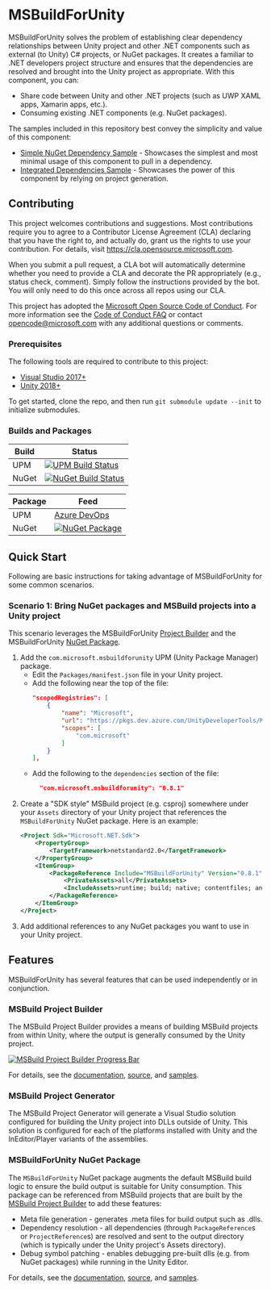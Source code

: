 # MSBuildForUnity

MSBuildForUnity solves the problem of establishing clear dependency relationships between Unity project and other .NET components such as external (to Unity) C# projects, or NuGet packages. It creates a familiar to .NET developers project structure and ensures that the dependencies are resolved and brought into the Unity project as appropriate. With this component, you can:

- Share code between Unity and other .NET projects (such as UWP XAML apps, Xamarin apps, etc.).
- Consuming existing .NET components (e.g. NuGet packages).

The samples included in this repository best convey the simplicity and value of this component:

- [Simple NuGet Dependency Sample](Samples/SimpleNuGetDependency.Unity/README.md) - Showcases the simplest and most minimal usage of this component to pull in a dependency.
- [Integrated Dependencies Sample](Samples/IntegratedDependencies.Unity/README.md) - Showcases the power of this component by relying on project generation.

## Contributing

This project welcomes contributions and suggestions.  Most contributions require you to agree to a
Contributor License Agreement (CLA) declaring that you have the right to, and actually do, grant us
the rights to use your contribution. For details, visit https://cla.opensource.microsoft.com.

When you submit a pull request, a CLA bot will automatically determine whether you need to provide
a CLA and decorate the PR appropriately (e.g., status check, comment). Simply follow the instructions
provided by the bot. You will only need to do this once across all repos using our CLA.

This project has adopted the [Microsoft Open Source Code of Conduct](https://opensource.microsoft.com/codeofconduct/).
For more information see the [Code of Conduct FAQ](https://opensource.microsoft.com/codeofconduct/faq/) or
contact [opencode@microsoft.com](mailto:opencode@microsoft.com) with any additional questions or comments.

### Prerequisites

The following tools are required to contribute to this project:
- [Visual Studio 2017+](https://visualstudio.microsoft.com/downloads)
- [Unity 2018+](https://unity3d.com/get-unity/download)

To get started, clone the repo, and then run `git submodule update --init` to initialize submodules.

### Builds and Packages

| Build | Status                                               |
|-------|------------------------------------------------------|
| UPM   | [![UPM Build Status][UPMBuildBadge]][UPMBuild]       |
| NuGet | [![NuGet Build Status][NuGetBuildBadge]][NuGetBuild] |

| Package | Feed                                                                                                                  |
|---------|-----------------------------------------------------------------------------------------------------------------------|
| UPM     | [Azure DevOps](https://dev.azure.com/UnityDeveloperTools/MSBuildForUnity/_packaging?_a=feed&feed=UnityDeveloperTools) |
| NuGet   | [![NuGet Package][NuGetPackageBadge]][NuGetPackage]                                                                   |

## Quick Start

Following are basic instructions for taking advantage of MSBuildForUnity for some common scenarios.

### Scenario 1: Bring NuGet packages and MSBuild projects into a Unity project

This scenario leverages the MSBuildForUnity [Project Builder](#msbuild-project-builder) and the MSBuildForUnity [NuGet Package](#msbuildforunity-nuget-package).

1. Add the `com.microsoft.msbuildforunity` UPM (Unity Package Manager) package.
    - Edit the `Packages/manifest.json` file in your Unity project.
    - Add the following near the top of the file:
        ```json
        "scopedRegistries": [
            {
                "name": "Microsoft",
                "url": "https://pkgs.dev.azure.com/UnityDeveloperTools/MSBuildForUnity/_packaging/UnityDeveloperTools/npm/registry/",
                "scopes": [
                    "com.microsoft"
                ]
            }
        ],
        ```
    - Add the following to the `dependencies` section of the file:
        ```json
          "com.microsoft.msbuildforunity": "0.8.1"
        ```
1. Create a "SDK style" MSBuild project (e.g. csproj) somewhere under your `Assets` directory of your Unity project that references the `MSBuildForUnity` NuGet package. Here is an example:
    ```xml
    <Project Sdk="Microsoft.NET.Sdk">
        <PropertyGroup>
            <TargetFramework>netstandard2.0</TargetFramework>
        </PropertyGroup>
        <ItemGroup>
            <PackageReference Include="MSBuildForUnity" Version="0.8.1">
                <PrivateAssets>all</PrivateAssets>
                <IncludeAssets>runtime; build; native; contentfiles; analyzers</IncludeAssets>
            </PackageReference>
        </ItemGroup>
    </Project>
    ```
1. Add additional references to any NuGet packages you want to use in your Unity project.

## Features

MSBuildForUnity has several features that can be used independently or in conjunction.

### MSBuild Project Builder

The MSBuild Project Builder provides a means of building MSBuild projects from within Unity, where the output is generally consumed by the Unity project.

[![MSBuild Project Builder Progress Bar](Documentation/MSBuildProjectBuilder/MSBuildProgressBar.gif)](Documentation/MSBuildProjectBuilder/MSBuildProjectBuilder.md)

For details, see the [documentation](Documentation/MSBuildProjectBuilder/MSBuildProjectBuilder.md), [source](Source/MSBuildTools.Unity/Packages/com.microsoft.msbuildforunity/Editor/ProjectBuilder/MSBuildProjectBuilder.cs), and [samples](Source/MSBuildTools.Unity/Assets/Samples/Samples.sln).

### MSBuild Project Generator

The MSBuild Project Generator will generate a Visual Studio solution configured for building the Unity project into DLLs outside of Unity. This solution is configured for each of the platforms installed with Unity and the InEditor/Player variants of the assemblies.

### MSBuildForUnity NuGet Package

The `MSBuildForUnity` NuGet package augments the default MSBuild build logic to ensure the build output is suitable for Unity consumption. This package can be referenced from MSBuild projects that are built by the [MSBuild Project Builder](#msbuild-project-builder) to add these features:

- Meta file generation - generates .meta files for build output such as .dlls.
- Dependency resolution - all dependencies (through `PackageReference`s or `ProjectReference`s) are resolved and sent to the output directory (which is typically under the Unity project's Assets directory).
- Debug symbol patching - enables debugging pre-built dlls (e.g. from NuGet packages) while running in the Unity Editor.

For details, see the [documentation](Documentation/MSBuildForUnityNuGetPackage/MSBuildForUnityNuGetPackage.md), [source](Source/MSBuildTools.Unity.NuGet/MSBuildForUnity.csproj), and [samples](Source/MSBuildTools.Unity/Assets/Samples/Samples.sln).


[PRBuildBadge]: https://dev.azure.com/UnityDeveloperTools/MSBuildForUnity/_apis/build/status/MSBuildForUnity.PRGate?branchName=master
[PRBuild]: https://dev.azure.com/UnityDeveloperTools/MSBuildForUnity/_build/latest?definitionId=2&branchName=master

[UPMBuildBadge]: https://dev.azure.com/UnityDeveloperTools/MSBuildForUnity/_apis/build/status/MSBuildForUnity.Publish.UPM?branchName=master
[UPMBuild]: https://dev.azure.com/UnityDeveloperTools/MSBuildForUnity/_build/latest?definitionId=1&branchName=master

[NuGetBuildBadge]: https://dev.azure.com/UnityDeveloperTools/MSBuildForUnity/_apis/build/status/MSBuildForUnity.Publish.NuGet?branchName=master
[NuGetBuild]: https://dev.azure.com/UnityDeveloperTools/MSBuildForUnity/_build/latest?definitionId=3&branchName=master

[NuGetPackageBadge]: https://feeds.dev.azure.com/UnityDeveloperTools/0cb95e25-9194-4ccd-9afb-439b25ecb93a/_apis/public/Packaging/Feeds/a3d1c3cc-6042-4e05-b699-39a947e75639/Packages/bdf78d31-dd97-4f6b-befb-75bb6185172e/Badge
[NuGetPackage]: https://dev.azure.com/UnityDeveloperTools/MSBuildForUnity/_packaging?_a=package&feed=a3d1c3cc-6042-4e05-b699-39a947e75639&package=bdf78d31-dd97-4f6b-befb-75bb6185172e&preferRelease=true
